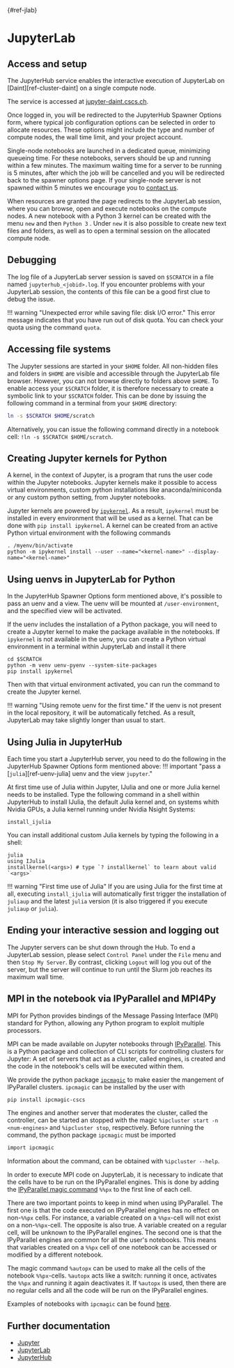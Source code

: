 [](){#ref-jlab}
# JupyterLab

## Access and setup

The JupyterHub service enables the interactive execution of JupyterLab on [Daint][ref-cluster-daint] on a single compute node.

The service is accessed at [jupyter-daint.cscs.ch](https://jupyter-daint.cscs.ch/).

Once logged in, you will be redirected to the JupyterHub Spawner Options form, where typical job configuration options can be selected in order to allocate resources. These options might include the type and number of compute nodes, the wall time limit, and your project account.

Single-node notebooks are launched in a dedicated queue, minimizing queueing time. For these notebooks, servers should be up and running within a few minutes. The maximum waiting time for a server to be running is 5 minutes, after which the job will be cancelled and you will be redirected back to the spawner options page. If your single-node server is not spawned within 5 minutes we encourage you to [contact us](ref-get-in-touch).

When resources are granted the page redirects to the JupyterLab session, where you can browse, open and execute notebooks on the compute nodes. A new notebook with a Python 3 kernel can be created with the menu `new` and then `Python 3` . Under `new` it is also possible to create new text files and folders, as well as to open a terminal session on the allocated compute node.

## Debugging

The log file of a JupyterLab server session is saved on `$SCRATCH` in a file named `jupyterhub_<jobid>.log`. If you encounter problems with your JupyterLab session, the contents of this file can be a good first clue to debug the issue.

!!! warning "Unexpected error while saving file: disk I/O error."
    This error message indicates that you have run out of disk quota.
    You can check your quota using the command `quota`.

## Accessing file systems

The Jupyter sessions are started in your `$HOME` folder. All non-hidden files and folders in `$HOME` are visible and accessible through the JupyterLab file browser. However, you can not browse directly to folders above `$HOME`. To enable access your `$SCRATCH` folder, it is therefore necessary to create a symbolic link to your `$SCRATCH` folder. This can be done by issuing the following command in a terminal from your `$HOME` directory:

```bash
ln -s $SCRATCH $HOME/scratch
```

Alternatively, you can issue the following command directly in a notebook cell: `!ln -s $SCRATCH $HOME/scratch`.

## Creating Jupyter kernels for Python

A kernel, in the context of Jupyter, is a program that runs the user code within the Jupyter notebooks. Jupyter kernels make it possible to access virtual environments, custom python installations like anaconda/miniconda or any custom python setting, from Jupyter notebooks.

Jupyter kernels are powered by [`ipykernel`](https://github.com/ipython/ipykernel).
As a result, `ipykernel` must be installed in every environment that will be used as a kernel.
That can be done with `pip install ipykernel`.
A kernel can be created from an active Python virtual environment with the following commands

```console title="Create a Jupyter kernel"
. /myenv/bin/activate
python -m ipykernel install --user --name="<kernel-name>" --display-name="<kernel-name>"
```

## Using uenvs in JupyterLab for Python

In the JupyterHub Spawner Options form mentioned above, it's possible to pass an uenv and a view.
The uenv will be mounted at `/user-environment`, and the specified view will be activated.

If the uenv includes the installation of a Python package, you will need to create a Jupyter kernel to make the package available in the notebooks.
If `ipykernel` is not available in the uenv, you can create a Python virtual environment in a terminal within JupyterLab and install it there

```console
cd $SCRATCH
python -m venv uenv-pyenv --system-site-packages
pip install ipykernel
```

Then with that virtual environment activated, you can run the command to create the Jupyter kernel.

!!! warning "Using remote uenv for the first time."
    If the uenv is not present in the local repository, it will be automatically fetched.
    As a result, JupyterLab may take slightly longer than usual to start.


## Using Julia in JupyterHub

Each time you start a JupyterHub server, you need to do the following in the JupyterHub Spawner Options form mentioned above:
!!! important "pass a [`julia`][ref-uenv-julia] uenv and the view `jupyter`."

At first time use of Julia within Jupyter, IJulia and one or more Julia kernel needs to be installed. Type the following command in a shell within JupyterHub to install IJulia, the default Julia kernel and, on systems whith Nvidia GPUs, a Julia kernel running under Nvidia Nsight Systems:
```console
install_ijulia
```

You can install additional custom Julia kernels by typing the following in a shell:
```console
julia
using IJulia
installkernel(<args>) # type `? installkernel` to learn about valid `<args>`
```

!!! warning "First time use of Julia"
    If you are using Julia for the first time at all, executing `install_ijulia` will automatically first trigger the installation of `juliaup` and the latest `julia` version (it is also triggered if you execute `juliaup` or `julia`).

## Ending your interactive session and logging out

The Jupyter servers can be shut down through the Hub. To end a JupyterLab session, please select `Control Panel` under the `File` menu and then `Stop My Server`. By contrast, clicking `Logout` will log you out of the server, but the server will continue to run until the Slurm job reaches its maximum wall time.

## MPI in the notebook via IPyParallel and MPI4Py

MPI for Python provides bindings of the Message Passing Interface (MPI) standard for Python, allowing any Python program to exploit multiple processors.

MPI can be made available on Jupyter notebooks through [IPyParallel](https://github.com/ipython/ipyparallel). This is a Python package and collection of CLI scripts for controlling clusters for Jupyter: A set of servers that act as a cluster, called engines, is created and the code in the notebook's cells will be executed within them.

We provide the python package [`ipcmagic`](https://github.com/eth-cscs/ipcluster_magic) to make easier the mangement of IPyParallel clusters. `ipcmagic` can be installed by the user with

```bash
pip install ipcmagic-cscs
```

The engines and another server that moderates the cluster, called the controller, can be started an stopped with the magic `%ipcluster start -n <num-engines>` and `%ipcluster stop`, respectively. Before running the command, the python package `ipcmagic` must be imported

```bash
import ipcmagic
```

Information about the command, can be obtained with `%ipcluster --help`.

In order to execute MPI code on JupyterLab, it is necessary to indicate that the cells have to be run on the IPyParallel engines. This is done by adding the [IPyParallel magic command](https://ipyparallel.readthedocs.io/en/latest/tutorial/magics.html) `%%px` to the first line of each cell.

There are two important points to keep in mind when using IPyParallel. The first one is that the code executed on IPyParallel engines has no effect on non-`%%px` cells. For instance, a variable created on a `%%px`-cell will not exist on a non-`%%px`-cell. The opposite is also true. A variable created on a regular cell, will be unknown to the IPyParallel engines. The second one is that the IPyParallel engines are common for all the user's notebooks. This means that variables created on a `%%px` cell of one notebook can be accessed or modified by a different notebook.

The magic command `%autopx` can be used to make all the cells of the notebook `%%px`-cells. `%autopx` acts like a switch: running it once, activates the `%%px` and running it again deactivates it. If `%autopx` is used, then there are no regular cells and all the code will be run on the IPyParallel engines.

Examples of notebooks with `ipcmagic` can be found [here](https://github.com/eth-cscs/ipcluster_magic/tree/master/examples).

## Further documentation

* [Jupyter](http://jupyter.org/)
* [JupyterLab](https://jupyterlab.readthedocs.io/en/stable/)
* [JupyterHub](https://jupyterhub.readthedocs.io/en/stable)
